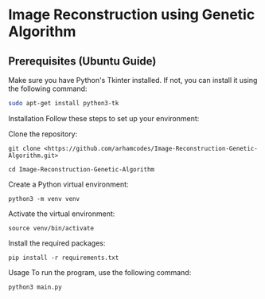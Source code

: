 # Image Reconstruction using Genetic Algorithm

## Prerequisites (Ubuntu Guide)

Make sure you have Python's Tkinter installed. If not, you can install it using the following command:

```bash
sudo apt-get install python3-tk
```

Installation
Follow these steps to set up your environment:

Clone the repository:
```
git clone <https://github.com/arhamcodes/Image-Reconstruction-Genetic-Algorithm.git>
```
```
cd Image-Reconstruction-Genetic-Algorithm
```

Create a Python virtual environment:
```
python3 -m venv venv
```

Activate the virtual environment:
```
source venv/bin/activate
```

Install the required packages:
```
pip install -r requirements.txt
```

Usage
To run the program, use the following command:
```
python3 main.py
```